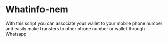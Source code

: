 # Whatinfo-nem
With this script you can associate your wallet to your mobile phone number and easily make transfers to other phone number or wallet through Whatsapp
